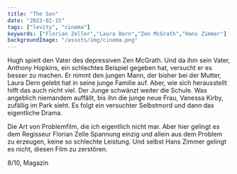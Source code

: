```yaml
---
title: "The Son"
date: "2023-02-15"
tags: ["levity", "cinema"]
keywords: ["Florian Zeller","Laura Dern","Zen McGrath","Hans Zimmer"]
backgroundImage: "/assets/img/cinema.png"
---
```

Hugh spielt den Vater des depressiven Zen McGrath. Und da ihm sein Vater, Anthony Hopkins, ein schlechtes Beispiel gegeben hat, versucht er es besser zu machen. Er nimmt den jungen Mann, der bisher bei der Mutter, Laura Dern gelebt hat in seine junge Familie auf. Aber, wie sich herausstellt hilft das auch nicht viel. Der Junge schwänzt weiter die Schule. Was angeblich niemandem auffällt, bis ihn die junge neue Frau, Vanessa Kirby, zufällig im Park sieht. Es folgt ein versuchter Selbstmord und dann das eigentliche Drama.

Die Art von Problemfilm, die ich eigentlich nicht mar. Aber hier gelingt es dem Regisseur Florian Zelle Spannung einzig und allein aus dem Problem zu erzeugen, keine so schlechte Leistung. Und selbst Hans Zimmer gelingt es nicht, diesen Film zu zerstören.

8/10, Magazin